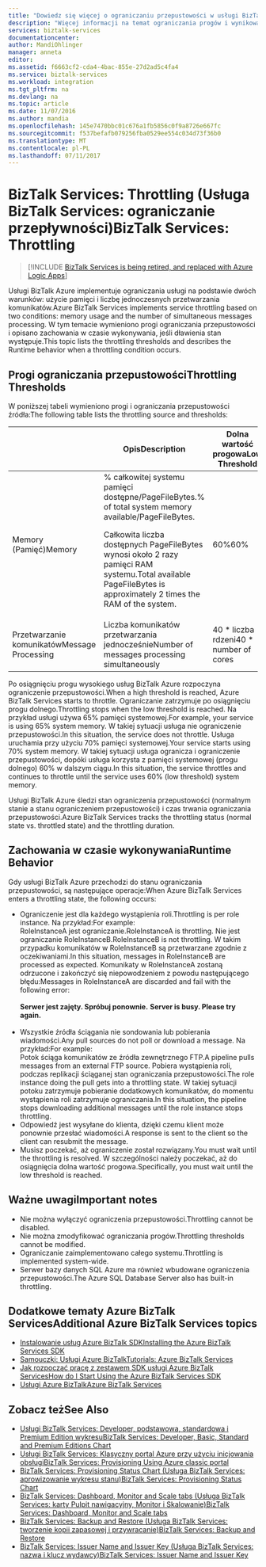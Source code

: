 ```yaml
---
title: "Dowiedz się więcej o ograniczaniu przepustowości w usługi BizTalk Services | Dokumentacja firmy Microsoft"
description: "Więcej informacji na temat ograniczania progów i wynikowa zachowanie w czasie wykonywania dla usługi BizTalk Services. Ograniczanie opiera się na użycie pamięci i liczbę komunikatów. MABS, WABS"
services: biztalk-services
documentationcenter: 
author: MandiOhlinger
manager: anneta
editor: 
ms.assetid: f6663cf2-cda4-4bac-855e-27d2ad5c4fa4
ms.service: biztalk-services
ms.workload: integration
ms.tgt_pltfrm: na
ms.devlang: na
ms.topic: article
ms.date: 11/07/2016
ms.author: mandia
ms.openlocfilehash: 145e7470bbc01c676a1fb5856c0f9a8726e667fc
ms.sourcegitcommit: f537befafb079256fba0529ee554c034d73f36b0
ms.translationtype: MT
ms.contentlocale: pl-PL
ms.lasthandoff: 07/11/2017
---
```

# <a name="biztalk-services-throttling"></a><span data-ttu-id="b2647-105">BizTalk Services: Throttling (Usługa BizTalk Services: ograniczanie przepływności)</span><span class="sxs-lookup"><span data-stu-id="b2647-105">BizTalk Services: Throttling</span></span>

> [!INCLUDE [BizTalk Services is being retired, and replaced with Azure Logic Apps](../../includes/biztalk-services-retirement.md)]

<span data-ttu-id="b2647-106">Usługi BizTalk Azure implementuje ograniczania usługi na podstawie dwóch warunków: użycie pamięci i liczbę jednoczesnych przetwarzania komunikatów.</span><span class="sxs-lookup"><span data-stu-id="b2647-106">Azure BizTalk Services implements service throttling based on two conditions: memory usage and the number of simultaneous messages processing.</span></span> <span data-ttu-id="b2647-107">W tym temacie wymieniono progi ograniczania przepustowości i opisano zachowania w czasie wykonywania, jeśli dławienia stan występuje.</span><span class="sxs-lookup"><span data-stu-id="b2647-107">This topic lists the throttling thresholds and describes the Runtime behavior when a throttling condition occurs.</span></span>

## <a name="throttling-thresholds"></a><span data-ttu-id="b2647-108">Progi ograniczania przepustowości</span><span class="sxs-lookup"><span data-stu-id="b2647-108">Throttling Thresholds</span></span>
<span data-ttu-id="b2647-109">W poniższej tabeli wymieniono progi i ograniczania przepustowości źródła:</span><span class="sxs-lookup"><span data-stu-id="b2647-109">The following table lists the throttling source and thresholds:</span></span>

|  | <span data-ttu-id="b2647-110">Opis</span><span class="sxs-lookup"><span data-stu-id="b2647-110">Description</span></span> | <span data-ttu-id="b2647-111">Dolna wartość progowa</span><span class="sxs-lookup"><span data-stu-id="b2647-111">Low Threshold</span></span> | <span data-ttu-id="b2647-112">Górny próg</span><span class="sxs-lookup"><span data-stu-id="b2647-112">High Threshold</span></span> |
| --- | --- | --- | --- |
| <span data-ttu-id="b2647-113">Memory (Pamięć)</span><span class="sxs-lookup"><span data-stu-id="b2647-113">Memory</span></span> |<span data-ttu-id="b2647-114">% całkowitej systemu pamięci dostępne/PageFileBytes.</span><span class="sxs-lookup"><span data-stu-id="b2647-114">% of total system memory available/PageFileBytes.</span></span> <p><p><span data-ttu-id="b2647-115">Całkowita liczba dostępnych PageFileBytes wynosi około 2 razy pamięci RAM systemu.</span><span class="sxs-lookup"><span data-stu-id="b2647-115">Total available PageFileBytes is approximately 2 times the RAM of the system.</span></span> |<span data-ttu-id="b2647-116">60%</span><span class="sxs-lookup"><span data-stu-id="b2647-116">60%</span></span> |<span data-ttu-id="b2647-117">70%</span><span class="sxs-lookup"><span data-stu-id="b2647-117">70%</span></span> |
| <span data-ttu-id="b2647-118">Przetwarzanie komunikatów</span><span class="sxs-lookup"><span data-stu-id="b2647-118">Message Processing</span></span> |<span data-ttu-id="b2647-119">Liczba komunikatów przetwarzania jednocześnie</span><span class="sxs-lookup"><span data-stu-id="b2647-119">Number of messages processing simultaneously</span></span> |<span data-ttu-id="b2647-120">40 * liczba rdzeni</span><span class="sxs-lookup"><span data-stu-id="b2647-120">40 * number of cores</span></span> |<span data-ttu-id="b2647-121">100 * Liczba rdzeni</span><span class="sxs-lookup"><span data-stu-id="b2647-121">100 * number of cores</span></span> |

<span data-ttu-id="b2647-122">Po osiągnięciu progu wysokiego usług BizTalk Azure rozpoczyna ograniczenie przepustowości.</span><span class="sxs-lookup"><span data-stu-id="b2647-122">When a high threshold is reached, Azure BizTalk Services starts to throttle.</span></span> <span data-ttu-id="b2647-123">Ograniczanie zatrzymuje po osiągnięciu progu dolnego.</span><span class="sxs-lookup"><span data-stu-id="b2647-123">Throttling stops when the low threshold is reached.</span></span> <span data-ttu-id="b2647-124">Na przykład usługi używa 65% pamięci systemowej.</span><span class="sxs-lookup"><span data-stu-id="b2647-124">For example, your service is using 65% system memory.</span></span> <span data-ttu-id="b2647-125">W takiej sytuacji usługa nie ograniczenie przepustowości.</span><span class="sxs-lookup"><span data-stu-id="b2647-125">In this situation, the service does not throttle.</span></span> <span data-ttu-id="b2647-126">Usługa uruchamia przy użyciu 70% pamięci systemowej.</span><span class="sxs-lookup"><span data-stu-id="b2647-126">Your service starts using 70% system memory.</span></span> <span data-ttu-id="b2647-127">W takiej sytuacji usługa ogranicza i ograniczenie przepustowości, dopóki usługa korzysta z pamięci systemowej (progu dolnego) 60% w dalszym ciągu.</span><span class="sxs-lookup"><span data-stu-id="b2647-127">In this situation, the service throttles and continues to throttle until the service uses 60% (low threshold) system memory.</span></span>

<span data-ttu-id="b2647-128">Usługi BizTalk Azure śledzi stan ograniczenia przepustowości (normalnym stanie a stanu ograniczeniem przepustowości) i czas trwania ograniczania przepustowości.</span><span class="sxs-lookup"><span data-stu-id="b2647-128">Azure BizTalk Services tracks the throttling status (normal state vs. throttled state) and the throttling duration.</span></span>

## <a name="runtime-behavior"></a><span data-ttu-id="b2647-129">Zachowania w czasie wykonywania</span><span class="sxs-lookup"><span data-stu-id="b2647-129">Runtime Behavior</span></span>
<span data-ttu-id="b2647-130">Gdy usługi BizTalk Azure przechodzi do stanu ograniczania przepustowości, są następujące operacje:</span><span class="sxs-lookup"><span data-stu-id="b2647-130">When Azure BizTalk Services enters a throttling state, the following occurs:</span></span>

* <span data-ttu-id="b2647-131">Ograniczenie jest dla każdego wystąpienia roli.</span><span class="sxs-lookup"><span data-stu-id="b2647-131">Throttling is per role instance.</span></span> <span data-ttu-id="b2647-132">Na przykład:</span><span class="sxs-lookup"><span data-stu-id="b2647-132">For example:</span></span><br/>
  <span data-ttu-id="b2647-133">RoleInstanceA jest ograniczanie.</span><span class="sxs-lookup"><span data-stu-id="b2647-133">RoleInstanceA is throttling.</span></span> <span data-ttu-id="b2647-134">Nie jest ograniczanie RoleInstanceB.</span><span class="sxs-lookup"><span data-stu-id="b2647-134">RoleInstanceB is not throttling.</span></span> <span data-ttu-id="b2647-135">W takim przypadku komunikatów w RoleInstanceB są przetwarzane zgodnie z oczekiwaniami.</span><span class="sxs-lookup"><span data-stu-id="b2647-135">In this situation, messages in RoleInstanceB are processed as expected.</span></span> <span data-ttu-id="b2647-136">Komunikaty w RoleInstanceA zostaną odrzucone i zakończyć się niepowodzeniem z powodu następującego błędu:</span><span class="sxs-lookup"><span data-stu-id="b2647-136">Messages in RoleInstanceA are discarded and fail with the following error:</span></span><br/><br/><span data-ttu-id="b2647-137">
  **Serwer jest zajęty. Spróbuj ponownie.**</span><span class="sxs-lookup"><span data-stu-id="b2647-137">
**Server is busy. Please try again.**</span></span><br/><br/>
* <span data-ttu-id="b2647-138">Wszystkie źródła ściągania nie sondowania lub pobierania wiadomości.</span><span class="sxs-lookup"><span data-stu-id="b2647-138">Any pull sources do not poll or download a message.</span></span> <span data-ttu-id="b2647-139">Na przykład:</span><span class="sxs-lookup"><span data-stu-id="b2647-139">For example:</span></span><br/>
  <span data-ttu-id="b2647-140">Potok ściąga komunikatów ze źródła zewnętrznego FTP.</span><span class="sxs-lookup"><span data-stu-id="b2647-140">A pipeline pulls messages from an external FTP source.</span></span> <span data-ttu-id="b2647-141">Pobiera wystąpienia roli, podczas replikacji ściąganej stan ograniczania przepustowości.</span><span class="sxs-lookup"><span data-stu-id="b2647-141">The role instance doing the pull gets into a throttling state.</span></span> <span data-ttu-id="b2647-142">W takiej sytuacji potoku zatrzymuje pobieranie dodatkowych komunikatów, do momentu wystąpienia roli zatrzymuje ograniczania.</span><span class="sxs-lookup"><span data-stu-id="b2647-142">In this situation, the pipeline stops downloading additional messages until the role instance stops throttling.</span></span>
* <span data-ttu-id="b2647-143">Odpowiedź jest wysyłane do klienta, dzięki czemu klient może ponownie przesłać wiadomości.</span><span class="sxs-lookup"><span data-stu-id="b2647-143">A response is sent to the client so the client can resubmit the message.</span></span>
* <span data-ttu-id="b2647-144">Musisz poczekać, aż ograniczenie został rozwiązany.</span><span class="sxs-lookup"><span data-stu-id="b2647-144">You must wait until the throttling is resolved.</span></span> <span data-ttu-id="b2647-145">W szczególności należy poczekać, aż do osiągnięcia dolna wartość progowa.</span><span class="sxs-lookup"><span data-stu-id="b2647-145">Specifically, you must wait until the low threshold is reached.</span></span>

## <a name="important-notes"></a><span data-ttu-id="b2647-146">Ważne uwagi</span><span class="sxs-lookup"><span data-stu-id="b2647-146">Important notes</span></span>
* <span data-ttu-id="b2647-147">Nie można wyłączyć ograniczenia przepustowości.</span><span class="sxs-lookup"><span data-stu-id="b2647-147">Throttling cannot be disabled.</span></span>
* <span data-ttu-id="b2647-148">Nie można zmodyfikować ograniczania progów.</span><span class="sxs-lookup"><span data-stu-id="b2647-148">Throttling thresholds cannot be modified.</span></span>
* <span data-ttu-id="b2647-149">Ograniczanie zaimplementowano całego systemu.</span><span class="sxs-lookup"><span data-stu-id="b2647-149">Throttling is implemented system-wide.</span></span>
* <span data-ttu-id="b2647-150">Serwer bazy danych SQL Azure ma również wbudowane ograniczenia przepustowości.</span><span class="sxs-lookup"><span data-stu-id="b2647-150">The Azure SQL Database Server also has built-in throttling.</span></span>

## <a name="additional-azure-biztalk-services-topics"></a><span data-ttu-id="b2647-151">Dodatkowe tematy Azure BizTalk Services</span><span class="sxs-lookup"><span data-stu-id="b2647-151">Additional Azure BizTalk Services topics</span></span>
* [<span data-ttu-id="b2647-152">Instalowanie usług Azure BizTalk SDK</span><span class="sxs-lookup"><span data-stu-id="b2647-152">Installing the Azure BizTalk Services SDK</span></span>](http://go.microsoft.com/fwlink/p/?LinkID=241589)<br/>
* [<span data-ttu-id="b2647-153">Samouczki: Usługi Azure BizTalk</span><span class="sxs-lookup"><span data-stu-id="b2647-153">Tutorials: Azure BizTalk Services</span></span>](http://go.microsoft.com/fwlink/p/?LinkID=236944)<br/>
* [<span data-ttu-id="b2647-154">Jak rozpocząć pracę z zestawem SDK usługi Azure BizTalk Services</span><span class="sxs-lookup"><span data-stu-id="b2647-154">How do I Start Using the Azure BizTalk Services SDK</span></span>](http://go.microsoft.com/fwlink/p/?LinkID=302335)<br/>
* [<span data-ttu-id="b2647-155">Usługi Azure BizTalk</span><span class="sxs-lookup"><span data-stu-id="b2647-155">Azure BizTalk Services</span></span>](http://go.microsoft.com/fwlink/p/?LinkID=303664)<br/>

## <a name="see-also"></a><span data-ttu-id="b2647-156">Zobacz też</span><span class="sxs-lookup"><span data-stu-id="b2647-156">See Also</span></span>
* [<span data-ttu-id="b2647-157">Usługi BizTalk Services: Developer, podstawowa, standardowa i Premium Edition wykresu</span><span class="sxs-lookup"><span data-stu-id="b2647-157">BizTalk Services: Developer, Basic, Standard and Premium Editions Chart</span></span>](http://go.microsoft.com/fwlink/p/?LinkID=302279)<br/>
* [<span data-ttu-id="b2647-158">Usługi BizTalk Services: Klasyczny portal Azure przy użyciu inicjowania obsługi</span><span class="sxs-lookup"><span data-stu-id="b2647-158">BizTalk Services: Provisioning Using Azure classic portal</span></span>](http://go.microsoft.com/fwlink/p/?LinkID=302280)<br/>
* [<span data-ttu-id="b2647-159">BizTalk Services: Provisioning Status Chart (Usługa BizTalk Services: aprowizowanie wykresu stanu)</span><span class="sxs-lookup"><span data-stu-id="b2647-159">BizTalk Services: Provisioning Status Chart</span></span>](http://go.microsoft.com/fwlink/p/?LinkID=329870)<br/>
* [<span data-ttu-id="b2647-160">BizTalk Services: Dashboard, Monitor and Scale tabs (Usługa BizTalk Services: karty Pulpit nawigacyjny, Monitor i Skalowanie)</span><span class="sxs-lookup"><span data-stu-id="b2647-160">BizTalk Services: Dashboard, Monitor and Scale tabs</span></span>](http://go.microsoft.com/fwlink/p/?LinkID=302281)<br/>
* [<span data-ttu-id="b2647-161">BizTalk Services: Backup and Restore (Usługa BizTalk Services: tworzenie kopii zapasowej i przywracanie)</span><span class="sxs-lookup"><span data-stu-id="b2647-161">BizTalk Services: Backup and Restore</span></span>](http://go.microsoft.com/fwlink/p/?LinkID=329873)<br/>
* [<span data-ttu-id="b2647-162">BizTalk Services: Issuer Name and Issuer Key (Usługa BizTalk Services: nazwa i klucz wydawcy)</span><span class="sxs-lookup"><span data-stu-id="b2647-162">BizTalk Services: Issuer Name and Issuer Key</span></span>](http://go.microsoft.com/fwlink/p/?LinkID=303941)<br/>

